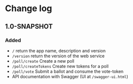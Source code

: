 # Change log
## 1.0-SNAPSHOT
### Added
* `/` return the app name, description and version
* `/version` return the version of the web service
* `/poll/create` Create a new poll
* `/poll/createTokens` Create new tokens for a poll
* `/poll/vote` Submit a ballot and consume the vote-token
* API documentation with Swagger (UI at `/swagger-ui.html`)